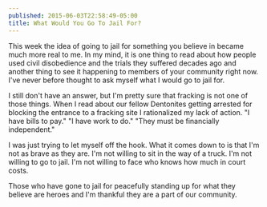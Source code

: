 ```yaml
---
published: 2015-06-03T22:58:49-05:00
title: What Would You Go To Jail For?
---
```

This week the idea of going to jail for something you believe in became much more real to me. In my mind, it is one thing to read about how people used civil disobedience and the trials they suffered decades ago and another thing to see it happening to members of your community right now. I've never before thought to ask myself what I would go to jail for.

I still don't have an answer, but I'm pretty sure that fracking is not one of those things. When I read about our fellow Dentonites getting arrested for blocking the entrance to a fracking site I rationalized my lack of action. "I have bills to pay." "I have work to do." "They must be financially independent."

I was just trying to let myself off the hook. What it comes down to is that I'm not as brave as they are. I'm not willing to sit in the way of a truck. I'm not willing to go to jail. I'm not willing to face who knows how much in court costs.

Those who have gone to jail for peacefully standing up for what they believe are heroes and I'm thankful they are a part of our community.